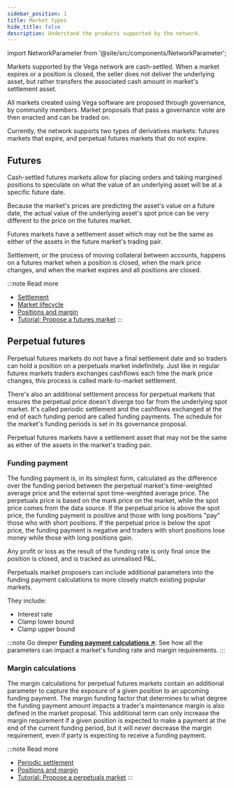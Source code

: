 ```yaml
---
sidebar_position: 1
title: Market types
hide_title: false
description: Understand the products supported by the network.
---
```


import NetworkParameter from '@site/src/components/NetworkParameter';

Markets supported by the Vega network are cash-settled. When a market expires or a position is closed, the seller does not deliver the underlying asset, but rather transfers the associated cash amount in market's settlement asset.

All markets created using Vega software are proposed through governance, by community members. Market proposals that pass a governance vote are then enacted and can be traded on.

Currently, the network supports two types of derivatives markets: futures markets that expire, and perpetual futures markets that do not expire.

## Futures
Cash-settled futures markets allow for placing orders and taking margined positions to speculate on what the value of an underlying asset will be at a specific future date.

Because the market's prices are predicting the asset's value on a future date, the actual value of the underlying asset's spot price can be very different to the price on the futures market.  

Futures markets have a settlement asset which may not be the same as either of the assets in the future market's trading pair.

Settlement, or the process of moving collateral between accounts, happens on a futures market when a position is closed, when the mark price changes, and when the market expires and all positions are closed.

:::note Read more 
* [Settlement](./settlement.md)
* [Market lifecycle](./market-lifecycle.md)
* [Positions and margin](./positions-margin.md)
* [Tutorial: Propose a futures market](../../tutorials/proposals/new-market-proposal.md)
:::

## Perpetual futures
Perpetual futures markets do not have a final settlement date and so traders can hold a position on a perpetuals market indefinitely. Just like in regular futures markets traders exchanges cashflows each time the mark price changes, this process is called mark-to-market settlement.

There's also an additional settlement process for perpetual markets that ensures the perpetual price doesn't diverge too far from the underlying spot market. It's called periodic settlement and the cashflows exchanged at the end of each funding period are called funding payments. The schedule for the market's funding periods is set in its governance proposal.

Perpetual futures markets have a settlement asset that may not be the same as either of the assets in the market's trading pair.

### Funding payment
The funding payment is, in its simplest form, calculated as the difference over the funding period between the perpetual market's time-weighted average price and the external spot time-weighted average price. The perpetuals price is based on the mark price on the market, while the spot price comes from the data source.
If the perpetual price is above the spot price, the funding payment is positive and those with long positions "pay" those who with short positions. If the perpetual price is below the spot price, the funding payment is negative and traders with short positions lose money while those with long positions gain.

Any profit or loss as the result of the funding rate is only final once the position is closed, and is tracked as unrealised P&L.

Perpetuals market proposers can include additional parameters into the funding payment calculations to more closely match existing popular markets.

They include:
* Interest rate
* Clamp lower bound
* Clamp upper bound

:::note Go deeper
**[Funding payment calculations ↗](https://github.com/vegaprotocol/specs/blob/master/protocol/0053-PERP-product_builtin_perpetual_future.md#funding-payment-calculation)**: See how all the parameters can impact a market's funding rate and margin requirements.
:::

### Margin calculations
The margin calculations for perpetual futures markets contain an additional parameter to capture the exposure of a given position to an upcoming funding payment. The margin funding factor that determines to what degree the funding payment amount impacts a trader's maintenance margin is also defined in the market proposal. This additional term can only increase the margin requirement if a given position is expected to make a payment at the end of the current funding period, but it will never decrease the margin requirement, even if party is expecting to receive a funding payment.


:::note Read more 
* [Periodic settlement](./settlement.md#periodic-settlement-for-perpetuals)
* [Positions and margin](./positions-margin.md)
* [Tutorial: Propose a perpetuals market](../../tutorials/proposals/new-perpetuals-market.md)
:::